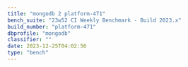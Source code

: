 ```yaml
---
title: "mongodb 2 platform-471"
bench_suite: "23w52 CI Weekly Benchmark - Build 2023.x"
build_number: "platform-471"
dbprofile: "mongodb"
classifier: ""
date: 2023-12-25T04:02:56
type: "bench"
---
```

